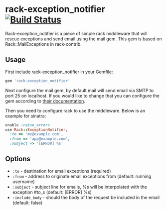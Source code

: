 # rack-exception_notifier [![Build Status](https://travis-ci.org/jtdowney/rack-exception_notifier.png?branch=master)](https://travis-ci.org/jtdowney/rack-exception_notifier)

Rack-exception_notifier is a piece of simple rack middleware that will rescue exceptions and send email using the mail gem. This gem is based on Rack::MailExceptions in rack-contrib.

## Usage

First include rack-exception_notifier in your Gemfile:

```ruby
gem 'rack-exception_notifier'
```

Next configure the mail gem, by default mail will send email via SMTP to port 25 on localhost. If you would like to change that you can configure the gem according to [their documentation](https://github.com/mikel/mail/).

Then you need to configure rack to use the middleware. Below is an example for sinatra:

```ruby
enable :raise_errors
use Rack::ExceptionNotifier,
  :to => 'me@example.com',
  :from => 'app@example.com',
  :subject => '[ERROR] %s'
```

## Options

* `:to` - destination for email exceptions (required)
* `:from` - address to originate email exceptions from (default: running username)
* `:subject` - subject line for emails, %s will be interpolated with the exception #to_s (default: [ERROR] %s)
* `:include_body` - should the body of the request be included in the email (default: false)

